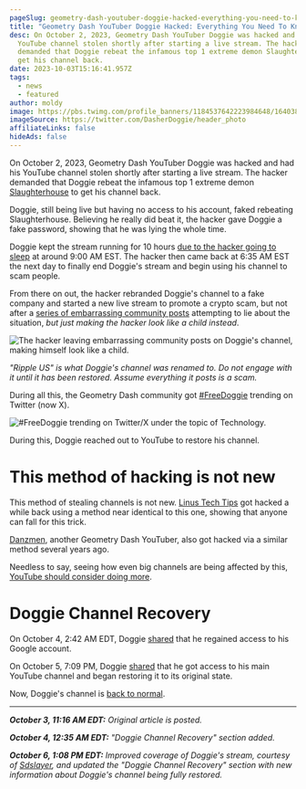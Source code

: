 ```yaml
---
pageSlug: geometry-dash-youtuber-doggie-hacked-everything-you-need-to-know
title: "Geometry Dash YouTuber Doggie Hacked: Everything You Need To Know"
desc: On October 2, 2023, Geometry Dash YouTuber Doggie was hacked and had his
  YouTube channel stolen shortly after starting a live stream. The hacker
  demanded that Doggie rebeat the infamous top 1 extreme demon Slaughterhouse to
  get his channel back.
date: 2023-10-03T15:16:41.957Z
tags:
  - news
  - featured
author: moldy
image: https://pbs.twimg.com/profile_banners/1184537642223984648/1640385869/1500x500
imageSource: https://twitter.com/DasherDoggie/header_photo
affiliateLinks: false
hideAds: false
---
```

On October 2, 2023, Geometry Dash YouTuber Doggie was hacked and had his YouTube channel stolen shortly after starting a live stream. The hacker demanded that Doggie rebeat the infamous top 1 extreme demon [Slaughterhouse](/posts/geometry-dash-slaughterhouse-top-1/) to get his channel back.

Doggie, still being live but having no access to his account, faked rebeating Slaughterhouse. Believing he really did beat it, the hacker gave Doggie a fake password, showing that he was lying the whole time.

Doggie kept the stream running for 10 hours [due to the hacker going to sleep](https://twitter.com/sdslayer100/status/1709815869113770115) at around 9:00 AM EST. The hacker then came back at 6:35 AM EST the next day to finally end Doggie's stream and begin using his channel to scam people.

From there on out, the hacker rebranded Doggie's channel to a fake company and started a new live stream to promote a crypto scam, but not after a [series of embarrassing community posts](https://twitter.com/sdslayer100/status/1709167146725736800) attempting to lie about the situation, *but just making the hacker look like a child instead*.

![The hacker leaving embarrassing community posts on Doggie's channel, making himself look like a child.](https://pbs.twimg.com/media/F7guddha0AAdF6g?format=jpg&name=large)

*"Ripple US" is what Doggie's channel was renamed to. Do not engage with it until it has been restored. Assume everything it posts is a scam.*

During all this, the Geometry Dash community got [#FreeDoggie](https://twitter.com/search?q=%23FreeDoggie&src=typed_query&f=top) trending on Twitter (now X).

![#FreeDoggie trending on Twitter/X under the topic of Technology.](https://media.discordapp.net/attachments/392087938239954950/1158781653112586260/image.png?ex=651d7f03&is=651c2d83&hm=55f49eac42c7e3462047b2b9dbbc9ad5d9fc2a215cf1b74463fcfda9de736203&=&width=428&height=92)

During this, Doggie reached out to YouTube to restore his channel.

# This method of hacking is not new

This method of stealing channels is not new. [Linus Tech Tips](https://youtu.be/yGXaAWbzl5A?si=3T9YF2Da_xLmKJlx) got hacked a while back using a method near identical to this one, showing that anyone can fall for this trick.

[Danzmen](https://www.youtube.com/@danzmen9965/featured), another Geometry Dash YouTuber, also got hacked via a similar method several years ago.

Needless to say, seeing how even big channels are being affected by this, [YouTube should consider doing more](https://twitter.com/MoldyMacaroniX/status/1709171944749228476).

# Doggie Channel Recovery

On October 4, 2:42 AM EDT, Doggie [shared](https://twitter.com/DasherDoggie/status/1709458856361767120) that he regained access to his Google account.

On October 5, 7:09 PM, Doggie [shared](https://twitter.com/DasherDoggie/status/1710069605035593971) that he got access to his main YouTube channel and began restoring it to its original state.

Now, Doggie's channel is [back to normal](https://www.youtube.com/c/doggiedasher).


---

_**October 3, 11:16 AM EDT:** Original article is posted._

_**October 4, 12:35 AM EDT:** "Doggie Channel Recovery" section added._

_**October 6, 1:08 PM EDT:** Improved coverage of Doggie's stream, courtesy of [Sdslayer](https://twitter.com/sdslayer100/status/1709815869113770115), and updated the "Doggie Channel Recovery" section with new information about Doggie's channel being fully restored._